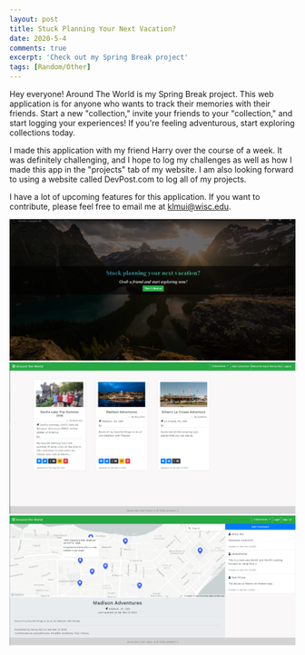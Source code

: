 ```yaml
---
layout: post
title: Stuck Planning Your Next Vacation?
date: 2020-5-4
comments: true
excerpt: 'Check out my Spring Break project'
tags: [Random/Other]
---
```


Hey everyone! Around The World is my Spring Break project. This web application is for anyone who wants to track their memories with their friends. Start a new "collection," invite your friends to your "collection," and start logging your experiences! If you're feeling adventurous, start exploring collections today.

I made this application with my friend Harry over the course of a week. It was definitely challenging, and I hope to log my challenges as well as how I made this app in the "projects" tab of my website. I am also looking forward to using a website called DevPost.com to log all of my projects. 

I have a lot of upcoming features for this application. If you want to contribute, please feel free to email me at klmui@wisc.edu.

<img src="../assets/img/atw/Screenshot1.Png" alt="Picture 1" style="width:550px; height=500px;"/>

<img src="../assets/img/atw/Screenshot2.Png" alt="Picture 1" style="width:550px; height=500px;"/>

<img src="../assets/img/atw/Screenshot3.Png" alt="Picture 1" style="width:550px; height=500px;"/>
